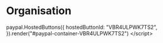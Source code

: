 # Organisation
 paypal.HostedButtons({     hostedButtonId: "VBR4ULPWK7TS2",   }).render("#paypal-container-VBR4ULPWK7TS2") &lt;/script>
